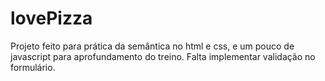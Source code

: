 # lovePizza
Projeto feito para prática da semântica no html e css, e um pouco de javascript para aprofundamento do treino.
Falta implementar validação no formulário.
